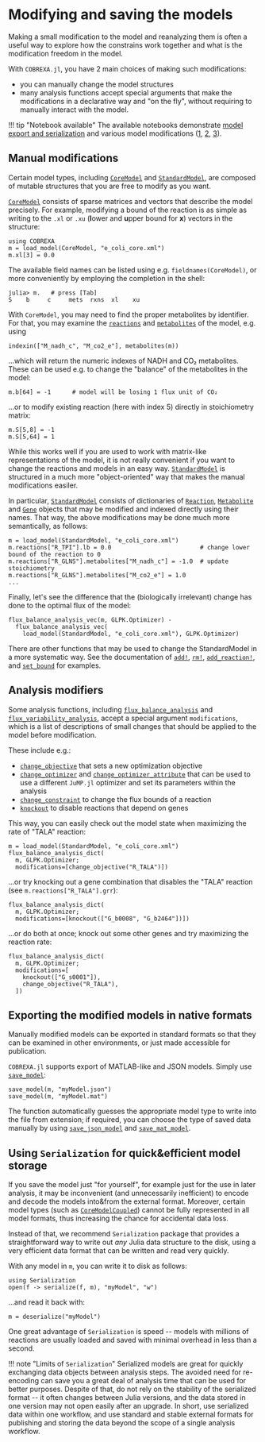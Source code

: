 
# Modifying and saving the models

Making a small modification to the model and reanalyzing them is often a useful
way to explore how the constrains work together and what is the modification
freedom in the model.

With `COBREXA.jl`, you have 2 main choices of making such modifications:
- you can manually change the model structures
- many analysis functions accept special arguments that make the modifications
  in a declarative way and "on the fly", without requiring to manually interact
  with the model.

!!! tip "Notebook available"
    The available notebooks demonstrate
    [model export and serialization](../notebooks/1_loading_converting_saving.md)
    and various model modifications
    ([1](../notebooks/3_basic_stdmodel_usage.md),
    [2](../notebooks/4_basic_core_coupled_usage.md),
    [3](../notebooks/5_basic_stdmodel_construction.md)).

## Manual modifications

Certain model types, including [`CoreModel`](@ref) and [`StandardModel`](@ref),
are composed of mutable structures that you are free to modify as you want.

[`CoreModel`](@ref) consists of sparse matrices and vectors that describe the
model precisely. For example, modifying a bound of the reaction is as simple as
writing to the `.xl` or `.xu` (**l**ower and **u**pper bound for **x**) vectors
in the structure:
```
using COBREXA
m = load_model(CoreModel, "e_coli_core.xml")
m.xl[3] = 0.0
```

The available field names can be listed using e.g. `fieldnames(CoreModel)`, or
more conveniently by employing the completion in the shell:
```
julia> m.   # press [Tab]
S    b     c     mets  rxns  xl    xu
```

With `CoreModel`, you may need to find the proper metabolites by identifier.
For that, you may examine the [`reactions`](@ref) and [`metabolites`](@ref) of
the model, e.g. using
```
indexin(["M_nadh_c", "M_co2_e"], metabolites(m))
```
...which will return the numeric indexes of NADH and CO₂ metabolites. These can
be used e.g. to change the "balance" of the metabolites in the model:
```
m.b[64] = -1      # model will be losing 1 flux unit of CO₂
```
...or to modify existing reaction (here with index 5) directly in stoichiometry matrix:
```
m.S[5,8] = -1
m.S[5,64] = 1
```

While this works well if you are used to work with matrix-like representations
of the model, it is not really convenient if you want to change the reactions
and models in an easy way. [`StandardModel`](@ref) is structured in a much more
"object-oriented" way that makes the manual modifications easiler.

In particular, [`StandardModel`](@ref) consists of dictionaries of
[`Reaction`](@ref), [`Metabolite`](@ref) and [`Gene`](@ref) objects that may be
modified and indexed directly using their names. That way, the above
modifications may be done much more semantically, as follows:

```
m = load_model(StandardModel, "e_coli_core.xml")
m.reactions["R_TPI"].lb = 0.0                         # change lower bound of the reaction to 0
m.reactions["R_GLNS"].metabolites["M_nadh_c"] = -1.0  # update stoichiometry
m.reactions["R_GLNS"].metabolites["M_co2_e"] = 1.0
...
```

Finally, let's see the difference that the (biologically irrelevant) change has
done to the optimal flux of the model:

```
flux_balance_analysis_vec(m, GLPK.Optimizer) -
  flux_balance_analysis_vec(
    load_model(StandardModel, "e_coli_core.xml"), GLPK.Optimizer)
```

There are other functions that may be used to change the StandardModel in a
more systematic way. See the documentation of [`add!`](@ref), [`rm!`](@ref),
[`add_reaction!`](@ref), and [`set_bound`](@ref) for examples.

## Analysis modifiers

Some analysis functions, including [`flux_balance_analysis`](@ref) and
[`flux_variability_analysis`](@ref), accept a special argument `modifications`,
which is a list of descriptions of small changes that should be applied to the
model before modification.

These include e.g.:
- [`change_objective`](@ref) that sets a new optimization objective
- [`change_optimizer`](@ref) and [`change_optimizer_attribute`](@ref) that can
  be used to use a different `JuMP.jl` optimizer and set its parameters within
  the analysis
- [`change_constraint`](@ref) to change the flux bounds of a reaction
- [`knockout`](@ref) to disable reactions that depend on genes

This way, you can easily check out the model state when maximizing the rate of
"TALA" reaction:

```
m = load_model(StandardModel, "e_coli_core.xml")
flux_balance_analysis_dict(
  m, GLPK.Optimizer;
  modifications=[change_objective("R_TALA")])
```

...or try knocking out a gene combination that disables the "TALA" reaction
(see `m.reactions["R_TALA"].grr`):
```
flux_balance_analysis_dict(
  m, GLPK.Optimizer;
  modifications=[knockout(["G_b0008", "G_b2464"])])
```

...or do both at once; knock out some other genes and try maximizing the
reaction rate:
```
flux_balance_analysis_dict(
  m, GLPK.Optimizer;
  modifications=[
    knockout(["G_s0001"]),
    change_objective("R_TALA"),
  ])
```

## Exporting the modified models in native formats

Manually modified models can be exported in standard formats so that they can
be examined in other environments, or just made accessible for publication.

`COBREXA.jl` supports export of MATLAB-like and JSON models. Simply use
[`save_model`](@ref):

```
save_model(m, "myModel.json")
save_model(m, "myModel.mat")
```

The function automatically guesses the appropriate model type to write into the
file from extension; if required, you can choose the type of saved data
manually by using [`save_json_model`](@ref) and [`save_mat_model`](@ref).


## Using `Serialization` for quick&efficient model storage

If you save the model just "for yourself", for example just for the use in
later analysis, it may be inconvenient (and unnecessarily inefficient) to
encode and decode the models into&from the external format. Moreover, certain
model types (such as [`CoreModelCoupled`](@ref)) cannot be fully represented
in all model formats, thus increasing the chance for accidental data loss.

Instead of that, we recommend `Serialization` package that provides a
straightforward way to write out _any_ Julia data structure to the disk, using
a very efficient data format that can be written and read very quickly.

With any model in `m`, you can write it to disk as follows:
```
using Serialization
open(f -> serialize(f, m), "myModel", "w")
```
...and read it back with:
```
m = deserialize("myModel")
```

One great advantage of `Serialization` is speed -- models with millions of
reactions are usually loaded and saved with minimal overhead in less than a
second.

!!! note "Limits of `Serialization`"
    Serialized models are great for quickly exchanging data objects between
    analysis steps. The avoided need for re-encoding can save you a great deal
    of analysis time that can be used for better purposes. Despite of that, do
    not rely on the stability of the serialized format -- it often changes
    between Julia versions, and the data stored in one version may not open
    easily after an upgrade. In short, use serialized data within one workflow,
    and use standard and stable external formats for publishing and storing the
    data beyond the scope of a single analysis workflow.
